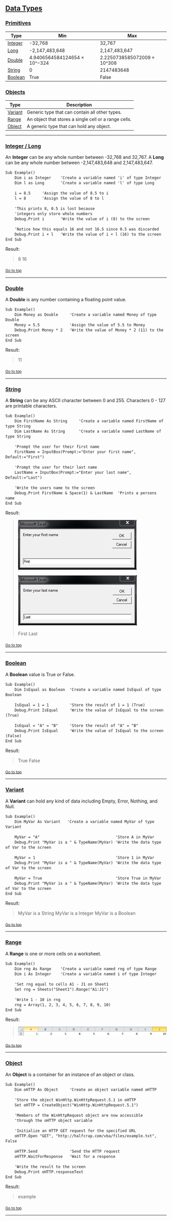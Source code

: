 ## <a name="pagetop" href="#pagetop">Data Types</a> ##

### <a name=primitives_top href=#primitives_top>Primitives</a> ###
|Type|Min|Max|
|----|---|---|
|[Integer](#intlong)|-32,768|32,767|
|[Long](#intlong)|-2,147,483,648|2,147,483,647|
|[Double](#double)|4.9406564584124654 × 10^−324|2.2250738585072009 × 10^308|
|[String](#string)|0|2147483648|
|[Boolean](#boolean)|True|False|

### <a name=objects_top href=#objects_top>Objects</a> ###
|Type|Description|
|----|-----------|
|[Variant](#variant)|Generic type that can contain all other types.|
|[Range](#range)|An object that stores a single cell or a range cells.|
|[Object](#object)|A generic type that can hold any object.|

----------
### <a name="intlong" href="#intlong">Integer / Long</a> ###
An **Integer** can be any whole number between -32,768 and 32,767.
A **Long** can be any whole number between -2,147,483,648 and 2,147,483,647.

```VB
Sub Example()
	Dim i as Integer	'Create a variable named 'i' of type Integer
	Dim l as Long		'Create a variable named 'l' of type Long
	
	i = 8.5		'Assign the value of 8.5 to i
	l = 8		'Assign the value of 8 to l
	
	'This prints 8, 0.5 is lost because
	'integers only store whole numbers
	Debug.Print i		'Write the value of i (8) to the screen

	'Notice how this equals 16 and not 16.5 since 0.5 was discarded
	Debug.Print i + l	'Write the value of i + l (16) to the screen
End Sub
```

Result:
>8
>16

<sub>[Go to top](#pagetop)</sub>

----------
### <a name="double" href="#double">Double</a> ###
A **Double** is any number containing a floating point value.

```VB
Sub Example()
	Dim Money as Double		'Create a variable named Money of type Double
	Money = 5.5				'Assign the value of 5.5 to Money
	Debug.Print Money * 2	'Write the value of Money * 2 (11) to the screen
End Sub
```

Result:
>11

<sub>[Go to top](#pagetop)</sub>

----------
### <a name="string" href="#string">String</a> ###
A **String** can be any ASCII character between 0 and 255. Characters 0 - 127 are printable characters.

```VB
Sub Example()
    Dim FirstName As String		'Create a variable named FirstName of type String
    Dim LastName As String		'Create a variable named LastName of type String

	'Prompt the user for their first name
    FirstName = InputBox(Prompt:="Enter your first name", Default:="First")

	'Prompt the user for their last name
    LastName = InputBox(Prompt:="Enter your last name", Default:="Last")

	'Write the users name to the screen
    Debug.Print FirstName & Space(1) & LastName  'Prints a persons name
End Sub
```

Result:
>![Result](./images/FirstName_Input.jpg)
>
>![Result](./images/LastName_Input.jpg)
>
> First Last

<sub>[Go to top](#pagetop)</sub>

----------
### <a name="boolean" href="#boolean">Boolean</a> ###
A **Boolean** value is True or False.
```VB
Sub Example()
	Dim IsEqual as Boolean	'Create a variable named IsEqual of type Boolean

	IsEqual = 1 = 1			'Store the result of 1 = 1 (True)
	Debug.Print IsEqual		'Write the value of IsEqual to the screen (True)

	IsEqual = "A" = "B"		'Store the result of "A" = "B"
	Debug.Print IsEqual		'Write the value of IsEqual to the screen (False)
End Sub
```
Result:
>True
>False

<sub>[Go to top](#pagetop)</sub>

----------
### <a name="variant" href="#variant">Variant</a> ###
A **Variant** can hold any kind of data including Empty, Error, Nothing, and Null.

```VB
Sub Example()
    Dim MyVar As Variant   'Create a variable named MyVar of type Variant

    MyVar = "A"                               	'Store A in MyVar
    Debug.Print "MyVar is a " & TypeName(MyVar) 'Write the data type of Var to the screen

    MyVar = 1                                	'Store 1 in MyVar
    Debug.Print "MyVar is a " & TypeName(MyVar) 'Write the data type of Var to the screen

    MyVar = True								'Store True in MyVar
    Debug.Print "MyVar is a " & TypeName(MyVar) 'Write the data type of Var to the screen
End Sub
```

Result:
>MyVar is a String
>MyVar is a Integer
>MyVar is a Boolean

<sub>[Go to top](#pagetop)</sub>

----------
### <a name="range" href="#range">Range</a> ###
A **Range** is one or more cells on a worksheet.

```VB
Sub Example()
    Dim rng As Range    'Create a variable named rng of type Range
    Dim i As Integer    'Create a variable named i of type Integer

    'Set rng equal to cells A1 - J1 on Sheet1
    Set rng = Sheets("Sheet1").Range("A1:J1")

    'Write 1 - 10 in rng
    rng = Array(1, 2, 3, 4, 5, 6, 7, 8, 9, 10)
End Sub
```

Result:
>![Result](./images/Range_Result.jpg "Result")

<sub>[Go to top](#pagetop)</sub>

----------
### <a name="object" href="#object">Object</a> ###
An **Object** is a container for an instance of an object or class.

```VB
Sub Example()
    Dim oHTTP As Object		'Create an object variable named oHTTP

	'Store the object WinHttp.WinHttpRequest.5.1 in oHTTP
    Set oHTTP = CreateObject("WinHttp.WinHttpRequest.5.1")
	
	'Members of the WinHttpRequest object are now accessible
	'through the oHTTP object variable

	'Initialize an HTTP GET request for the specified URL
    oHTTP.Open "GET", "http://halfcrap.com/vba/files/example.txt", False
	
    oHTTP.Send				'Send the HTTP request
    oHTTP.WaitForResponse	'Wait for a response

	'Write the result to the screen
	Debug.Print oHTTP.responseText
End Sub
```

Result:
>example

<sub>[Go to top](#pagetop)</sub>

----------